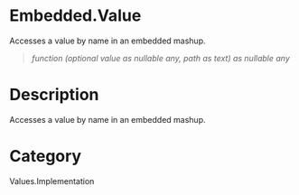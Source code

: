 ﻿# Embedded.Value
Accesses a value by name in an embedded mashup.
> _function (optional value as nullable any, path as text) as nullable any_
# Description 
Accesses a value by name in an embedded mashup.
# Category 
Values.Implementation
